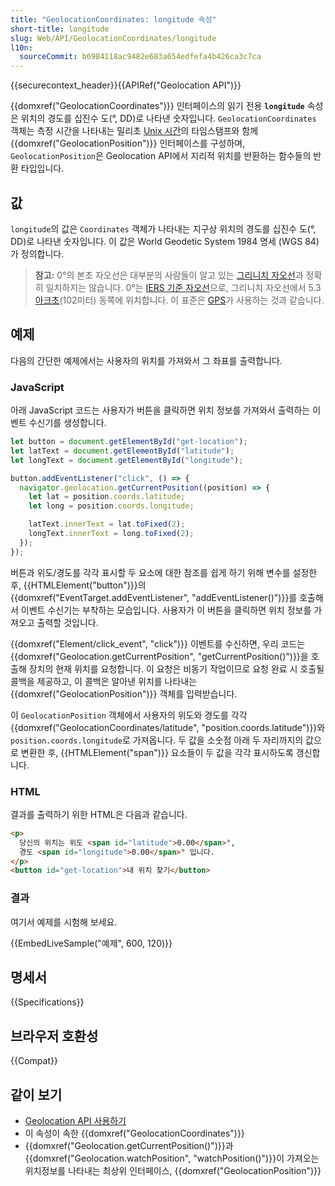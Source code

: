 ```yaml
---
title: "GeolocationCoordinates: longitude 속성"
short-title: longitude
slug: Web/API/GeolocationCoordinates/longitude
l10n:
  sourceCommit: b6984118ac9482e683a654edfefa4b426ca3c7ca
---
```


{{securecontext_header}}{{APIRef("Geolocation API")}}

{{domxref("GeolocationCoordinates")}} 인터페이스의 읽기 전용 **`longitude`** 속성은 위치의 경도를 십진수 도(°, DD)로 나타낸 숫자입니다. `GeolocationCoordinates` 객체는 측정 시간을 나타내는 밀리초 [Unix 시간](/ko/docs/Glossary/Unix_time)의 타임스탬프와 함께 {{domxref("GeolocationPosition")}} 인터페이스를 구성하며, `GeolocationPosition`은 Geolocation API에서 지리적 위치를 반환하는 함수들의 반환 타입입니다.

## 값

`longitude`의 값은 `Coordinates` 객체가 나타내는 지구상 위치의 경도를 십진수 도(°, DD)로 나타낸 숫자입니다. 이 값은 World Geodetic System 1984 명세 (WGS 84)가 정의합니다.

> **참고:** 0°의 본초 자오선은 대부분의 사람들이 알고 있는 [그리니치 자오선](https://ko.wikipedia.org/wiki/그리니치_자오선)과 정확히 일치하지는 않습니다. 0°는 [IERS 기준 자오선](https://en.wikipedia.org/wiki/IERS_Reference_Meridian)으로, 그리니치 자오선에서 5.3 [아크초](https://en.wikipedia.org/wiki/Arcseconds)(102미터) 동쪽에 위치합니다. 이 표준은 [GPS](https://ko.wikipedia.org/wiki/GPS)가 사용하는 것과 같습니다.

## 예제

다음의 간단한 예제에서는 사용자의 위치를 가져와서 그 좌표를 출력합니다.

### JavaScript

아래 JavaScript 코드는 사용자가 버튼을 클릭하면 위치 정보를 가져와서 출력하는 이벤트 수신기를 생성합니다.

```js
let button = document.getElementById("get-location");
let latText = document.getElementById("latitude");
let longText = document.getElementById("longitude");

button.addEventListener("click", () => {
  navigator.geolocation.getCurrentPosition((position) => {
    let lat = position.coords.latitude;
    let long = position.coords.longitude;

    latText.innerText = lat.toFixed(2);
    longText.innerText = long.toFixed(2);
  });
});
```

버튼과 위도/경도를 각각 표시할 두 요소에 대한 참조를 쉽게 하기 위해 변수를 설정한 후, {{HTMLElement("button")}}의 {{domxref("EventTarget.addEventListener", "addEventListener()")}}를 호출해서 이벤트 수신기는 부착하는 모습입니다. 사용자가 이 버튼을 클릭하면 위치 정보를 가져오고 출력할 것입니다.

{{domxref("Element/click_event", "click")}} 이벤트를 수신하면, 우리 코드는 {{domxref("Geolocation.getCurrentPosition", "getCurrentPosition()")}}을 호출해 장치의 현재 위치를 요청합니다. 이 요청은 비동기 작업이므로 요청 완료 시 호출될 콜백을 제공하고, 이 콜백은 알아낸 위치를 나타내는 {{domxref("GeolocationPosition")}} 객체를 입력받습니다.

이 `GeolocationPosition` 객체에서 사용자의 위도와 경도를 각각 {{domxref("GeolocationCoordinates/latitude", "position.coords.latitude")}}와 `position.coords.longitude`로 가져옵니다. 두 값을 소숫점 아래 두 자리까지의 값으로 변환한 후, {{HTMLElement("span")}} 요소들이 두 값을 각각 표시하도록 갱신합니다.

### HTML

결과를 출력하기 위한 HTML은 다음과 같습니다.

```html
<p>
  당신의 위치는 위도 <span id="latitude">0.00</span>°,
  경도 <span id="longitude">0.00</span>° 입니다.
</p>
<button id="get-location">내 위치 찾기</button>
```

### 결과

여기서 예제를 시험해 보세요.

{{EmbedLiveSample("예제", 600, 120)}}

## 명세서

{{Specifications}}

## 브라우저 호환성

{{Compat}}

## 같이 보기

- [Geolocation API 사용하기](/ko/docs/Web/API/Geolocation_API/Using_the_Geolocation_API)
- 이 속성이 속한 {{domxref("GeolocationCoordinates")}}
- {{domxref("Geolocation.getCurrentPosition()")}}과 {{domxref("Geolocation.watchPosition", "watchPosition()")}}이 가져오는 위치정보를 나타내는 최상위 인터페이스, {{domxref("GeolocationPosition")}}
